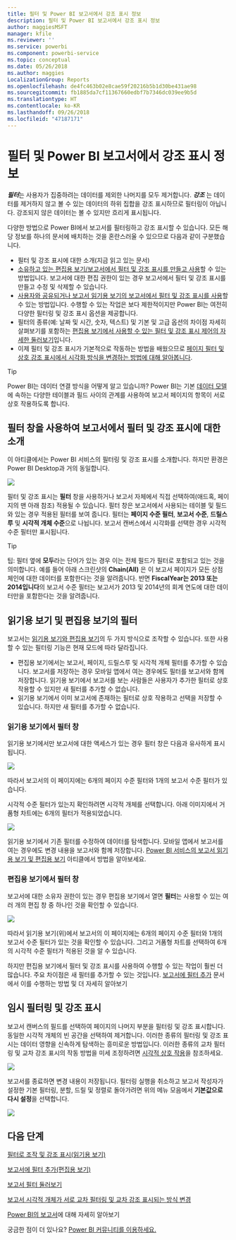 ```yaml
---
title: 필터 및 Power BI 보고서에서 강조 표시 정보
description: 필터 및 Power BI 보고서에서 강조 표시 정보
author: maggiesMSFT
manager: kfile
ms.reviewer: ''
ms.service: powerbi
ms.component: powerbi-service
ms.topic: conceptual
ms.date: 05/26/2018
ms.author: maggies
LocalizationGroup: Reports
ms.openlocfilehash: de4fc463b02e8cae59f20216b5b1d30be431ae98
ms.sourcegitcommit: fb1885da7cf11367660edbf7b7346dc039ee9b5d
ms.translationtype: HT
ms.contentlocale: ko-KR
ms.lasthandoff: 09/26/2018
ms.locfileid: "47187171"
---
```

# <a name="about-filters-and-highlighting-in-power-bi-reports"></a>필터 및 Power BI 보고서에서 강조 표시 정보
***필터***는 사용자가 집중하려는 데이터를 제외한 나머지를 모두 제거합니다.  ***강조*** 는 데이터를 제거하지 않고 볼 수 있는 데이터의 하위 집합을 강조 표시하므로 필터링이 아닙니다. 강조되지 않은 데이터는 볼 수 있지만 흐리게 표시됩니다.

다양한 방법으로 Power BI에서 보고서를 필터링하고 강조 표시할 수 있습니다. 모든 해당 정보를 하나의 문서에 배치하는 것을 혼란스러울 수 있으므로 다음과 같이 구분했습니다.

* 필터 및 강조 표시에 대한 소개(지금 읽고 있는 문서)
* [소유하고 있는 편집용 보기/보고서에서 필터 및 강조 표시를 만들고 사용](power-bi-report-add-filter.md)할 수 있는 방법입니다. 보고서에 대한 편집 권한이 있는 경우 보고서에서 필터 및 강조 표시를 만들고 수정 및 삭제할 수 있습니다.
* [사용자와 공유되거나 보고서 읽기용 보기의 보고서에서 필터 및 강조 표시를 사용](consumer/end-user-reading-view.md)할 수 있는 방법입니다. 수행할 수 있는 작업은 보다 제한적이지만 Power BI는 여전히 다양한 필터링 및 강조 표시 옵션을 제공합니다.  
* 필터의 종류(예: 날짜 및 시간, 숫자, 텍스트) 및 기본 및 고급 옵션의 차이점 자세히 살펴보기를 포함하는 [편집용 보기에서 사용할 수 있는 필터 및 강조 표시 제어의 자세한 둘러보기](consumer/end-user-report-filter.md)입니다.
* 이제 필터 및 강조 표시가 기본적으로 작동하는 방법을 배웠으므로 [페이지 필터 및 상호 강조 표시에서 시각화 방식을 변경하는 방법에 대해 알아봅니다](consumer/end-user-interactions.md).

> [!TIP]
> Power BI는 데이터 연결 방식을 어떻게 알고 있습니까?  Power BI는 기본 [데이터 모델](https://support.office.com/article/Create-a-Data-Model-in-Excel-87e7a54c-87dc-488e-9410-5c75dbcb0f7b?ui=en-US&rs=en-US&ad=US)에 속하는 다양한 테이블과 필드 사이의 관계를 사용하여 보고서 페이지의 항목이 서로 상호 작용하도록 합니다.
> 
> 

## <a name="introduction-to-filters-and-highlighting-in-reports-using-the-filters-pane"></a>필터 창을 사용하여 보고서에서 필터 및 강조 표시에 대한 소개
 이 아티클에서는 Power BI 서비스의 필터링 및 강조 표시를 소개합니다.  하지만 환경은 Power BI Desktop과 거의 동일합니다.  

![](media/power-bi-reports-filters-and-highlighting/power-bi-add-filter-reading-view.png)

필터 및 강조 표시는 **필터** 창을 사용하거나 보고서 자체에서 직접 선택하여(애드혹, 페이지의 맨 아래 참조) 적용될 수 있습니다. 필터 창은 보고서에서 사용되는 테이블 및 필드와 있는 경우 적용된 필터를 보여 줍니다. 필터는 **페이지 수준 필터**, **보고서 수준**, **드릴스루** 및 **시각적 개체 수준**으로 나뉩니다.  보고서 캔버스에서 시각화를 선택한 경우 시각적 수준 필터만 표시됩니다.

> [!TIP]
> 팁: 필터 옆에 **모두**라는 단어가 있는 경우 이는 전체 필드가 필터로 포함되고 있는 것을 의미합니다.  예를 들어 아래 스크린샷의 **Chain(All)** 은 이 보고서 페이지가 모든 상점 체인에 대한 데이터를 포함한다는 것을 알려줍니다.  반면 **FiscalYear는 2013 또는 2014입니다**의 보고서 수준 필터는 보고서가 2013 및 2014년의 회계 연도에 대한 데이터만을 포함한다는 것을 알려줍니다.
> 
> 

## <a name="filters-in-reading-view-versus-editing-view"></a>읽기용 보기 및 편집용 보기의 필터
보고서는 [읽기용 보기와 편집용 보기](consumer/end-user-reading-view.md)의 두 가지 방식으로 조작할 수 있습니다.  또한 사용할 수 있는 필터링 기능은 현재 모드에 따라 달라집니다.

* 편집용 보기에서는 보고서, 페이지, 드릴스루 및 시각적 개체 필터를 추가할 수 있습니다. 보고서를 저장하는 경우 모바일 앱에서 여는 경우에도 필터를 보고서와 함께 저장합니다. 읽기용 보기에서 보고서를 보는 사람들은 사용자가 추가한 필터로 상호 작용할 수 있지만 새 필터를 추가할 수 없습니다.
* 읽기용 보기에서 이미 보고서에 존재하는 필터로 상호 작용하고 선택을 저장할 수 있습니다.  하지만 새 필터를 추가할 수 없습니다.

### <a name="the-filters-pane-in-reading-view"></a>읽기용 보기에서 필터 창
읽기용 보기에서만 보고서에 대한 액세스가 있는 경우 필터 창은 다음과 유사하게 표시됩니다.

![](media/power-bi-reports-filters-and-highlighting/power-bi-filter-reading-view.png)

따라서 보고서의 이 페이지에는 6개의 페이지 수준 필터와 1개의 보고서 수준 필터가 있습니다.

시각적 수준 필터가 있는지 확인하려면 시각적 개체를 선택합니다. 아래 이미지에서 거품형 차트에는 6개의 필터가 적용되었습니다.

![](media/power-bi-reports-filters-and-highlighting/power-bi-filter-visual-level.png)

읽기용 보기에서 기존 필터를 수정하여 데이터를 탐색합니다. 모바일 앱에서 보고서를 여는 경우에도 변경 내용을 보고서와 함께 저장합니다. [Power BI 서비스의 보고서 읽기용 보기 및 편집용 보기](consumer/end-user-reading-view.md) 아티클에서 방법을 알아보세요.

### <a name="the-filters-pane-in-editing-view"></a>편집용 보기에서 필터 창
보고서에 대한 소유자 권한이 있는 경우 편집용 보기에서 열면 **필터**는 사용할 수 있는 여러 개의 편집 창 중 하나인 것을 확인할 수 있습니다.

![](media/power-bi-reports-filters-and-highlighting/power-bi-add-filter-editing-view.png)

따라서 읽기용 보기(위)에서 보고서의 이 페이지에는 6개의 페이지 수준 필터와 1개의 보고서 수준 필터가 있는 것을 확인할 수 있습니다. 그리고 거품형 차트를 선택하여 6개의 시각적 수준 필터가 적용된 것을 알 수 있습니다.

하지만 편집용 보기에서 필터 및 강조 표시를 사용하여 수행할 수 있는 작업이 훨씬 더 많습니다. 주요 차이점은 새 필터를 추가할 수 있는 것입니다. [보고서에 필터 추가](power-bi-report-add-filter.md) 문서에서 이를 수행하는 방법 및 더 자세히 알아보기

## <a name="ad-hoc-filtering-and-highlighting"></a>임시 필터링 및 강조 표시
보고서 캔버스의 필드를 선택하여 페이지의 나머지 부분을 필터링 및 강조 표시합니다. 동일한 시각적 개체의 빈 공간을 선택하여 제거합니다. 이러한 종류의 필터링 및 강조 표시는 데이터 영향을 신속하게 탐색하는 흥미로운 방법입니다. 이러한 종류의 교차 필터링 및 교차 강조 표시의 작동 방법을 미세 조정하려면 [시각적 상호 작용](consumer/end-user-interactions.md)을 참조하세요.

![](media/power-bi-reports-filters-and-highlighting/power-bi-adhoc-filter.gif)

보고서를 종료하면 변경 내용이 저장됩니다. 필터링 실행을 취소하고 보고서 작성자가 설정한 기본 필터링, 분할, 드릴 및 정렬로 돌아가려면 위의 메뉴 모음에서 **기본값으로 다시 설정**을 선택합니다.

![](media/power-bi-reports-filters-and-highlighting/power-bi-reset-to-default.png)

## <a name="next-steps"></a>다음 단계
[필터로 조작 및 강조 표시(읽기용 보기)](consumer/end-user-reading-view.md)

[보고서에 필터 추가(편집용 보기)](power-bi-report-add-filter.md)

[보고서 필터 둘러보기](consumer/end-user-report-filter.md)

[보고서 시각적 개체가 서로 교차 필터링 및 교차 강조 표시되는 방식 변경](consumer/end-user-interactions.md)

[Power BI의 보고서](consumer/end-user-reports.md)에 대해 자세히 알아보기

궁금한 점이 더 있나요? [Power BI 커뮤니티를 이용하세요.](http://community.powerbi.com/)

